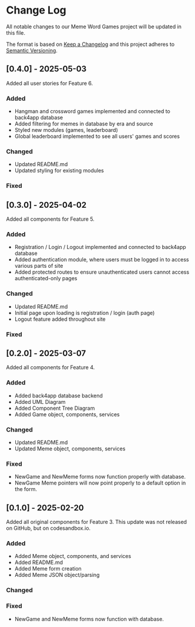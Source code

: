 
# Change Log
All notable changes to our Meme Word Games project will be updated in this file.
 
The format is based on [Keep a Changelog](http://keepachangelog.com/)
and this project adheres to [Semantic Versioning](http://semver.org/).

## [0.4.0] - 2025-05-03
  
Added all user stories for Feature 6.
 
### Added
- Hangman and crossword games implemented and connected to back4app database
- Added filtering for memes in database by era and source
- Styled new modules (games, leaderboard)
- Global leaderboard implemented to see all users' games and scores

### Changed
  
- Updated README.md
- Updated styling for existing modules
 
### Fixed


## [0.3.0] - 2025-04-02
  
Added all components for Feature 5.
 
### Added
- Registration / Login / Logout implemented and connected to back4app database
- Added authentication module, where users must be logged in to access various parts of site
- Added protected routes to ensure unauthenticated users cannot access authenticated-only pages

### Changed
  
- Updated README.md
- Initial page upon loading is registration / login (auth page)
- Logout feature added throughout site
 
### Fixed


## [0.2.0] - 2025-03-07
  
Added all components for Feature 4.
 
### Added
- Added back4app database backend
- Added UML Diagram
- Added Component Tree Diagram
- Added Game object, components, services

### Changed
  
- Updated README.md
- Updated Meme object, components, services
 
### Fixed
 
- NewGame and NewMeme forms now function properly with database.
- NewGame Meme pointers will now point properly to a default option in the form.
 

## [0.1.0] - 2025-02-20
  
Added all original components for Feature 3. This update was not released on GitHub, but on codesandbox.io.
 
### Added
- Added Meme object, components, and services
- Added README.md
- Added Meme form creation
- Added Meme JSON object/parsing

### Changed
 
### Fixed
 
- NewGame and NewMeme forms now function with database.
